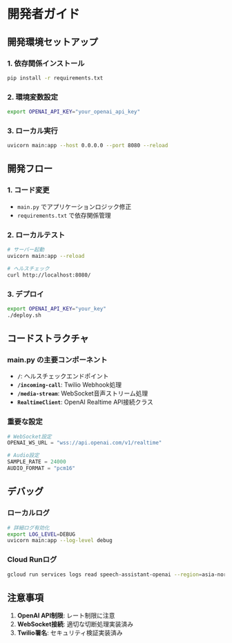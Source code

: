 # 開発者ガイド

## 開発環境セットアップ

### 1. 依存関係インストール
```bash
pip install -r requirements.txt
```

### 2. 環境変数設定
```bash
export OPENAI_API_KEY="your_openai_api_key"
```

### 3. ローカル実行
```bash
uvicorn main:app --host 0.0.0.0 --port 8080 --reload
```

## 開発フロー

### 1. コード変更
- `main.py` でアプリケーションロジック修正
- `requirements.txt` で依存関係管理

### 2. ローカルテスト
```bash
# サーバー起動
uvicorn main:app --reload

# ヘルスチェック
curl http://localhost:8080/
```

### 3. デプロイ
```bash
export OPENAI_API_KEY="your_key"
./deploy.sh
```

## コードストラクチャ

### main.py の主要コンポーネント

- **`/`**: ヘルスチェックエンドポイント
- **`/incoming-call`**: Twilio Webhook処理
- **`/media-stream`**: WebSocket音声ストリーム処理
- **`RealtimeClient`**: OpenAI Realtime API接続クラス

### 重要な設定

```python
# WebSocket設定
OPENAI_WS_URL = "wss://api.openai.com/v1/realtime"

# Audio設定
SAMPLE_RATE = 24000
AUDIO_FORMAT = "pcm16"
```

## デバッグ

### ローカルログ
```bash
# 詳細ログ有効化
export LOG_LEVEL=DEBUG
uvicorn main:app --log-level debug
```

### Cloud Runログ
```bash
gcloud run services logs read speech-assistant-openai --region=asia-northeast1 --follow
```

## 注意事項

1. **OpenAI API制限**: レート制限に注意
2. **WebSocket接続**: 適切な切断処理実装済み
3. **Twilio署名**: セキュリティ検証実装済み
